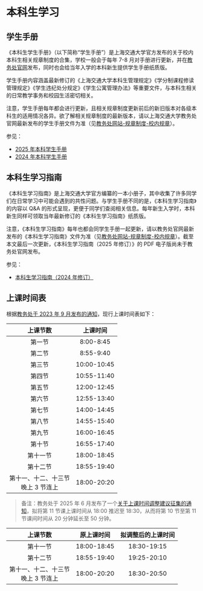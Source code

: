 # 本科生学习

## 学生手册

《本科生学生手册》（以下简称“学生手册”）是上海交通大学官方发布的关于校内本科生相关规章制度的合集，学校一般会于每年 7-8 月对手册进行更新，并在[教务处官网](https://jwc.sjtu.edu.cn)发布，同时也会给当年入学的本科新生提供学生手册纸质版。

学生手册内容涵盖最新修订的《上海交通大学本科生管理规定》《学分制课程修读管理规定》《学生违纪处分规定》《学生公寓管理办法》等重要文件，与本科生相关的日常教学事务和校园生活密切相关。

注意，学生手册每年都会进行更新，且相关规章制度更新前后的新旧版本对各级本科生的适用情况各异。欲了解相关规章制度的最新版本，请以上海交通大学教务处官网最新发布的学生手册文件为准（见[教务处网站-规章制度-校内规章](https://jwc.sjtu.edu.cn/gzzd/xngz1/i2025n.htm)）。

参见：

- [2025 年本科学生手册](https://jwc.sjtu.edu.cn/info/3651/122431.htm)
- [2024 年本科学生手册](https://jwc.sjtu.edu.cn/info/1037/116191.htm)

## 本科生学习指南

《本科生学习指南》是上海交通大学官方编纂的一本小册子，其中收集了许多同学们在日常学习中可能会遇到的共性问题。与学生手册不同的是，《本科生学习指南》的内容以 Q&A 的形式呈现，更便于同学们查阅相关信息。每年新生入学时，本科新生同样可领取当年最新修订的《本科生学习指南》纸质版。

注意，《本科生学习指南》每年也都会同学生手册一起更新，请以教务处官网最新发布的《本科生学习指南》文件为准（见[教务处网站-规章制度-校内规章](https://jwc.sjtu.edu.cn/gzzd/xngz1/i2025n.htm)）。截至本文最后一次更新，《本科生学习指南（2025 年修订）》的 PDF 电子版尚未于教务处官网发布。

参见：

- [本科生学习指南（2024 年修订）](https://jwc.sjtu.edu.cn/info/3581/116621.htm)

## 上课时间表

根据[教务处于 2023 年 9 月发布的通知](https://i.sjtu.edu.cn/xtgl/xwck_ckXw.html?xwbh=05363EBCCD35A59EE065F8163EE1DCCC)，现行上课时间表如下：

|               上课节数                |  上课时间   |
| :-----------------------------------: | :---------: |
|                第一节                 |  8:00-8:45  |
|                第二节                 |  8:55-9:40  |
|                第三节                 | 10:00-10:45 |
|                第四节                 | 10:55-11:40 |
|                第五节                 | 12:00-12:45 |
|                第六节                 | 12:55-13:40 |
|                第七节                 | 14:00-14:45 |
|                第八节                 | 14:55-15:40 |
|                第九节                 | 16:00-16:45 |
|                第十节                 | 16:55-17:40 |
|               第十一节                | 18:00-18:45 |
|               第十二节                | 18:55-19:40 |
| 第十一、十二、十三节<br>晚上 3 节连上 | 18:00-20:20 |

> 备注：教务处于 2025 年 6 月发布了一个[关于上课时间调整建议征集的通知](https://jwc.sjtu.edu.cn/info/1027/121891.htm)，拟将第 11 节课上课时间从 18:00 推迟至 18:30，从而将第 10 节至第 11 节课间时间从 20 分钟延长至 50 分钟。

|               上课节数                | 原上课时间  | 拟调整后的上课时间 |
| :-----------------------------------: | :---------: | :----------------: |
|               第十一节                | 18:00-18:45 |    18:30-19:15     |
|               第十二节                | 18:55-19:40 |    19:25-20:10     |
| 第十一、十二、十三节<br>晚上 3 节连上 | 18:00-20:20 |    18:30-20:50     |
